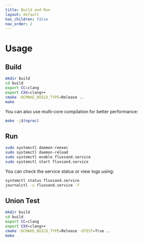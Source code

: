 ```yaml
---
title: Build and Run
layout: default
has_children: false
nav_order: 2
---
```


# Usage

## Build

```bash
mkdir build
cd build
export CC=clang
export CXX=clang++
cmake -DCMAKE_BUILD_TYPE=Release ..
make
```

You can also use multi-core compilation for better performance:

```bash
make -j$(nproc)
```

## Run

```bash
sudo systemctl daemon-reexec
sudo systemctl daemon-reload
sudo systemctl enable fluxsand.service
sudo systemctl start fluxsand.service
```

You can check the service status or view logs using:

```bash
systemctl status fluxsand.service
journalctl -u fluxsand.service -f
```

## Union Test

```bash
mkdir build
cd build
export CC=clang
export CXX=clang++
cmake -DCMAKE_BUILD_TYPE=Release -DTEST=True ..
make
```
